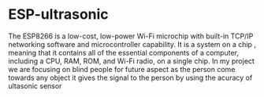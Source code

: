 # ESP-ultrasonic
The ESP8266 is a low-cost, low-power Wi-Fi microchip with built-in TCP/IP networking software and microcontroller capability. It is a system on a chip , meaning that it contains all of the essential components of a computer, including a CPU, RAM, ROM, and Wi-Fi radio, on a single chip.
In my project we are focusing on blind people for future aspect as the person come towards any object it gives the signal to the person by using the acuracy of ultasonic sensor 
